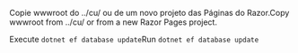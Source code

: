 <span data-ttu-id="7082f-101">Copie wwwroot do ../cu/ ou de um novo projeto das Páginas do Razor.</span><span class="sxs-lookup"><span data-stu-id="7082f-101">Copy wwwroot from ../cu/ or from a new Razor Pages project.</span></span>

<span data-ttu-id="7082f-102">Execute `dotnet ef database update`</span><span class="sxs-lookup"><span data-stu-id="7082f-102">Run `dotnet ef database update`</span></span>
